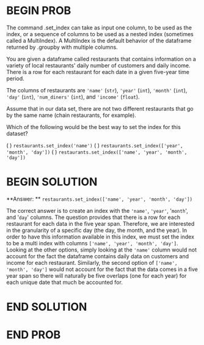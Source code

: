 # BEGIN PROB

The command .set_index can take as input one column, to be used as the index, or a sequence of columns to be used as a nested index (sometimes called a MultiIndex). A MultiIndex is the default behavior of the dataframe returned by .groupby with multiple columns.

You are given a dataframe called restaurants that contains information on a variety of local restaurants' daily number of customers and daily income. There is a row for each restaurant for each date in a given five-year time period.

The columns of restaurants are `'name'` (`str`), `'year'` (`int`),  `'month'` (`int`), `'day'` (`int`), `'num_diners'` (`int`), and `'income'` (`float`).

Assume that in our data set, there are not two different restaurants that go by the same name (chain restaurants, for example).

Which of the following would be the best way to set the index for this dataset?

( ) `restaurants.set_index('name')`
( ) `restaurants.set_index(['year', 'month', 'day'])`
( ) `restaurants.set_index(['name', 'year', 'month', 'day'])`

# BEGIN SOLUTION

**Answer: ** `restaurants.set_index(['name', 'year', 'month', 'day'])`

The correct answer is to create an index with the `'name'`, `'year'`, '`month`', and '`day`' columns. The question provides that there
is a row for each restaurant for each data in the five year span. Therefore, we are interested in the granularity of a 
specific day (the day, the month, and the year). In order to have this information available in this index, we must set
the index to be a multi index with columns `['name', 'year', 'month', 'day']`. Looking at the other options, simply looking 
at the `'name'` column would not account for the fact the dataframe contains daily data on customers and income for each
restaurant. Similarly, the second option of `['name', 'month', 'day']` would not account for the fact that the data comes 
in a five year span so there will naturally be five overlaps (one for each year) for each unique date that much be accounted for. 

# END SOLUTION

# END PROB